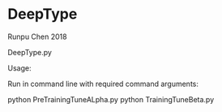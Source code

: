 # DeepType

Runpu Chen 2018

DeepType.py

Usage:

Run in command line with required command arguments:

python PreTrainingTuneALpha.py
python TrainingTuneBeta.py



